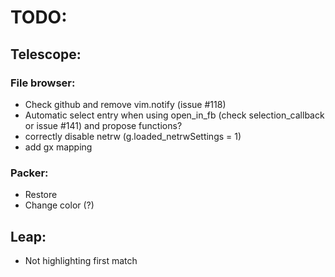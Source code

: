 # TODO:

## Telescope:

### File browser:
* Check github and remove vim.notify (issue #118)
* Automatic select entry when using open_in_fb (check selection_callback or
    issue #141) and propose functions?
* correctly disable netrw (g.loaded_netrwSettings = 1)
* add gx mapping

### Packer:
* Restore
* Change color (?)

## Leap:
* Not highlighting first match
